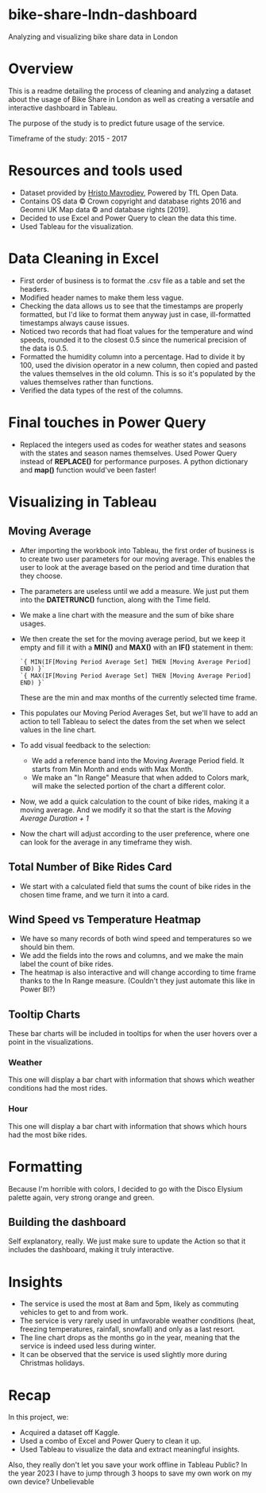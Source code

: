 # bike-share-lndn-dashboard
 Analyzing and visualizing bike share data in London

# Overview
This is a readme detailing the process of cleaning and analyzing a dataset about the usage of Bike Share in London as well as creating a versatile and interactive dashboard in Tableau.

The purpose of the study is to predict future usage of the service.

Timeframe of the study: 2015 - 2017
# Resources and tools used
- Dataset provided by [Hristo Mavrodiev](https://www.kaggle.com/hmavrodiev), Powered by TfL Open Data.
- Contains OS data © Crown copyright and database rights 2016 and Geomni UK Map data © and database rights [2019].
- Decided to use Excel and Power Query to clean the data this time.
- Used Tableau for the visualization.

# Data Cleaning in Excel
- First order of business is to format the .csv file as a table and set the headers.
- Modified header names to make them less vague.
- Checking the data allows us to see that the timestamps are properly formatted, but I'd like to format them anyway just in case, ill-formatted timestamps always cause issues.
- Noticed two records that had float values for the temperature and wind speeds, rounded it to the closest 0.5 since the numerical precision of the data is 0.5.
- Formatted the humidity column into a percentage. Had to divide it by 100, used the division operator in a new column, then copied and pasted the values themselves in the old column. This is so it's populated by the values themselves rather than functions.
- Verified the data types of the rest of the columns.


# Final touches in Power Query
- Replaced the integers used as codes for weather states and seasons with the states and season names themselves. Used Power Query instead of **REPLACE()** for performance purposes. A python dictionary and **map()** function would've been faster!


# Visualizing in Tableau
## Moving Average
- After importing the workbook into Tableau, the first order of business is to create two user parameters for our moving average. This enables the user to look at the average based on the period and time duration that they choose. 

- The parameters are useless until we add a measure. We just put them into the **DATETRUNC()** function, along with the Time field.

- We make a line chart with the measure and the sum of bike share usages.

- We then create the set for the moving average period, but we keep it empty and fill it with a **MIN()** and **MAX()** with an **IF()** statement in them:
        
      `{ MIN(IF[Moving Period Average Set] THEN [Moving Average Period] END) }`
      `{ MAX(IF[Moving Period Average Set] THEN [Moving Average Period] END) }`
    These are the min and max months of the currently selected time frame.
- This populates our Moving Period Averages Set, but we'll have to add an action to tell Tableau to select the dates from the set when we select values in the line chart.

- To add visual feedback to the selection:
  - We add a reference band into the Moving Average Period field. It starts from Min Month and ends with Max Month.
  - We make an "In Range" Measure that when added to Colors mark, will make the selected portion of the chart a different color.
- Now, we add a quick calculation to the count of bike rides, making it a moving average. And we modify it so that the start is the *Moving Average Duration + 1*
- Now the chart will adjust according to the user preference, where one can look for the average in any timeframe they wish.

## Total Number of Bike Rides Card
- We start with a calculated field that sums the count of bike rides in the chosen time frame, and we turn it into a card.

## Wind Speed vs Temperature Heatmap
- We have so many records of both wind speed and temperatures so we should bin them.
- We add the fields into the rows and columns, and we make the main label the count of bike rides.
- The heatmap is also interactive and will change according to time frame thanks to the In Range measure. (Couldn't they just automate this like in Power BI?)
## Tooltip Charts
These bar charts will be included in tooltips for when the user hovers over a point in the visualizations.
  ### Weather
  This one will display a bar chart with information that shows which weather conditions had the most rides.
  ### Hour
  This one will display a bar chart with information that shows which hours had the most bike rides.
# Formatting
Because I'm horrible with colors, I decided to go with the Disco Elysium palette again, very strong orange and green.

## Building the dashboard
Self explanatory, really. We just make sure to update the Action so that it includes the dashboard, making it truly interactive.

# Insights
- The service is used the most at 8am and 5pm, likely as commuting vehicles to get to and from work.
- The service is very rarely used in unfavorable weather conditions (heat, freezing temperatures, rainfall, snowfall) and only as a last resort.
- The line chart drops as the months go in the year, meaning that the service is indeed used less during winter.
- It can be observed that the service is used slightly more during Christmas holidays.

# Recap
In this project, we:
- Acquired a dataset off Kaggle.
- Used a combo of Excel and Power Query to clean it up.
- Used Tableau to visualize the data and extract meaningful insights.

Also, they really don't let you save your work offline in Tableau Public? In the year 2023 I have to jump through 3 hoops to save my own work on my own device? Unbelievable